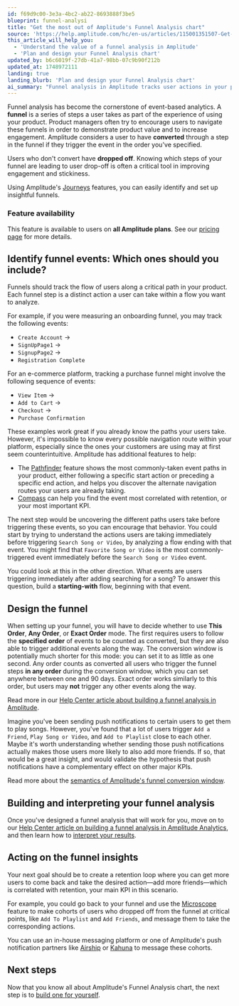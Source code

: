 ```yaml
---
id: f69d9c00-3e3a-4bc2-ab22-8693888f3be5
blueprint: funnel-analysi
title: "Get the most out of Amplitude's Funnel Analysis chart"
source: 'https://help.amplitude.com/hc/en-us/articles/115001351507-Get-the-most-out-of-Amplitude-s-Funnel-Analysis-chart'
this_article_will_help_you:
  - 'Understand the value of a funnel analysis in Amplitude'
  - 'Plan and design your Funnel Analysis chart'
updated_by: b6c6019f-27db-41a7-98bb-07c9b90f212b
updated_at: 1748972111
landing: true
landing_blurb: 'Plan and design your Funnel Analysis chart'
ai_summary: "Funnel analysis in Amplitude tracks user actions in your product to improve engagement. You can easily set up insightful funnels with the Journeys feature. Identify and design funnels by tracking specific events in sequences. Use features like Pathfinder and Compass to understand user paths. Customize funnel conversion modes to analyze user behavior. Build and interpret funnel analysis to improve retention. Create cohorts and message users to encourage desired actions. Utilize Amplitude's features to enhance user engagement and retention. Start building your own funnel analysis now."
---
```

Funnel analysis has become the cornerstone of event-based analytics. A **funnel** is a series of steps a user takes as part of the experience of using your product. Product managers often try to encourage users to navigate these funnels in order to demonstrate product value and to increase engagement. Amplitude considers a user to have **converted** through a step in the funnel if they trigger the event in the order you've specified.

Users who don't convert have **dropped off**. Knowing which steps of your funnel are leading to user drop-off is often a critical tool in improving engagement and stickiness.

Using Amplitude's [Journeys](/docs/analytics/behavioral-cohorts) features, you can easily identify and set up insightful funnels.

### Feature availability

This feature is available to users on **all Amplitude plans**. See our [pricing page](https://amplitude.com/pricing) for more details.

## Identify funnel events: Which ones should you include?

Funnels should track the flow of users along a critical path in your product. Each funnel step is a distinct action a user can take within a flow you want to analyze.

For example, if you were measuring an onboarding funnel, you may track the following events:

* `Create Account` →
* `SignUpPage1` →
* `SignupPage2` →
* `Registration Complete`

For an e-commerce platform, tracking a purchase funnel might involve the following sequence of events:

* `View Item` →
* `Add to Cart` →
* `Checkout` →
* `Purchase Confirmation`

These examples work great if you already know the paths your users take. However, it's impossible to know every possible navigation route within your platform, especially since the ones your customers are using may at first seem counterintuitive. Amplitude has additional features to help:

* The [Pathfinder](/docs/analytics/charts/journeys/journeys-understand-paths) feature shows the most commonly-taken event paths in your product, either following a specific start action or preceding a specific end action, and helps you discover the alternate navigation routes your users are already taking.
* [Compass](/docs/analytics/charts/compass/compass-aha-moment) can help you find the event most correlated with retention, or your most important KPI.

The next step would be uncovering the different paths users take before triggering these events, so you can encourage that behavior. You could start by trying to understand the actions users are taking immediately before triggering `Search Song or Video`, by analyzing a flow ending with that event. You might find that `Favorite Song or Video` is the most commonly-triggered event immediately before the `Search Song or Video` event.

You could look at this in the other direction. What events are users triggering immediately after adding searching for a song? To answer this question, build a **starting-with** flow, beginning with that event.

## Design the funnel

When setting up your funnel, you will have to decide whether to use **This Order**, **Any Order**, or **Exact Order** mode. The first requires users to follow the **specified order** of events to be counted as converted, but they are also able to trigger additional events along the way. The conversion window is potentially much shorter for this mode: you can set it to as little as one second. Any order counts as converted all users who trigger the funnel steps **in any order** during the conversion window, which you can set anywhere between one and 90 days. Exact order works similarly to this order, but users may **not** trigger any other events along the way. 

Read more in our [Help Center article about building a funnel analysis in Amplitude](/docs/analytics/charts/funnel-analysis/funnel-analysis-build).

Imagine you've been sending push notifications to certain users to get them to play songs. However, you've found that a lot of users trigger `Add a Friend`, `Play Song or Video`, and `Add to Playlist` close to each other. Maybe it's worth understanding whether sending those push notifications actually makes those users more likely to also add more friends. If so, that would be a great insight, and would validate the hypothesis that push notifications have a complementary effect on other major KPIs.

Read more about the [semantics of Amplitude's funnel conversion window](/docs/analytics/charts/funnel-analysis/funnel-analysis-interpret).

## Building and interpreting your funnel analysis

Once you've designed a funnel analysis that will work for you, move on to our [Help Center article on building a funnel analysis in Amplitude Analytics](/docs/analytics/charts/funnel-analysis/funnel-analysis-build), and then learn how to [interpret your results](/docs/analytics/charts/funnel-analysis/funnel-analysis-interpret).

## Acting on the funnel insights

Your next goal should be to create a retention loop where you can get more users to come back and take the desired action—add more friends—which is correlated with retention, your main KPI in this scenario.

For example, you could go back to your funnel and use the [Microscope](/docs/analytics/microscope) feature to make cohorts of users who dropped off from the funnel at critical points, like `Add To Playlist` and `Add Friends`, and message them to take the corresponding actions.

You can use an in-house messaging platform or one of Amplitude's push notification partners like [Airship](https://www.urbanairship.com/) or [Kahuna](https://www.kahuna.com/) to message these cohorts.

## Next steps

Now that you know all about Amplitude's Funnel Analysis chart, the next step is to [build one for yourself](/docs/analytics/charts/funnel-analysis/funnel-analysis-build).